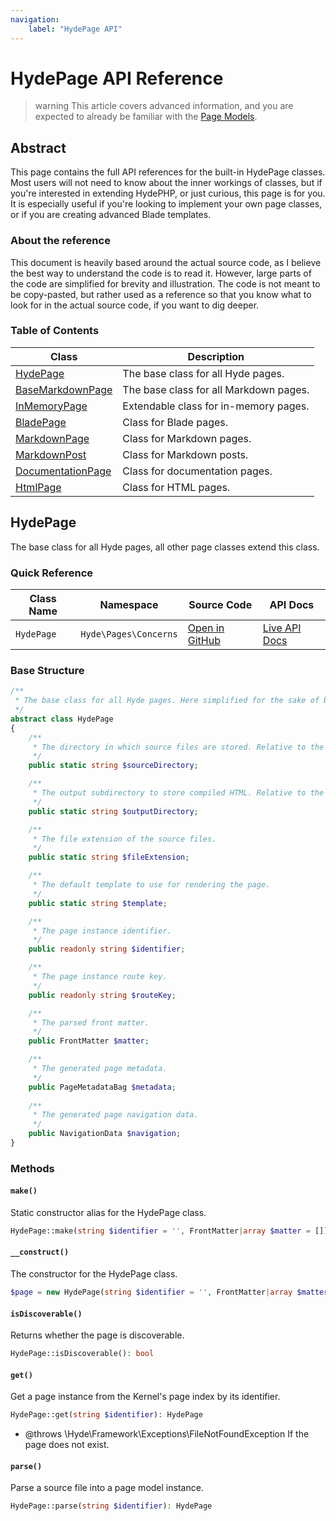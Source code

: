 ```yaml
---
navigation:
    label: "HydePage API"
---
```


# HydePage API Reference

>warning This article covers advanced information, and you are expected to already be familiar with the [Page Models](page-models).


## Abstract

This page contains the full API references for the built-in HydePage classes. Most users will not need to know about
the inner workings of classes, but if you're interested in extending HydePHP, or just curious, this page is for you.
It is especially useful if you're looking to implement your own page classes, or if you are creating advanced Blade templates.


### About the reference

This document is heavily based around the actual source code, as I believe the best way to understand the code is to read it.
However, large parts of the code are simplified for brevity and illustration. The code is not meant to be copy-pasted, but
rather used as a reference so that you know what to look for in the actual source code, if you want to dig deeper.


### Table of Contents

| Class                                   | Description                            |
|-----------------------------------------|----------------------------------------|
| [HydePage](#hydepage)                   | The base class for all Hyde pages.     |
| [BaseMarkdownPage](#basemarkdownpage)   | The base class for all Markdown pages. |
| [InMemoryPage](#inmemorypage)           | Extendable class for in-memory pages.  |
| [BladePage](#markdownpage)              | Class for Blade pages.                 |
| [MarkdownPage](#markdownpage)           | Class for Markdown pages.              |
| [MarkdownPost](#markdownpost)           | Class for Markdown posts.              |
| [DocumentationPage](#documentationpage) | Class for documentation pages.         |
| [HtmlPage](#htmlpage)                   | Class for HTML pages.                  |

## HydePage

The base class for all Hyde pages, all other page classes extend this class.

### Quick Reference

| Class Name | Namespace             | Source Code                                                                                         | API Docs                                                                                                     |
|------------|-----------------------|-----------------------------------------------------------------------------------------------------|--------------------------------------------------------------------------------------------------------------|
| `HydePage` | `Hyde\Pages\Concerns` | [Open in GitHub](https://github.com/hydephp/framework/blob/master//src/Pages/Concerns/HydePage.php) | [Live API Docs](https://hydephp.github.io/develop/master/api-docs/classes/Hyde-Pages-Concerns-HydePage.html) |

### Base Structure

```php
/**
 * The base class for all Hyde pages. Here simplified for the sake of brevity.
 */
abstract class HydePage
{
    /**
     * The directory in which source files are stored. Relative to the project root.
     */
    public static string $sourceDirectory;

    /**
     * The output subdirectory to store compiled HTML. Relative to the _site output directory.
     */
    public static string $outputDirectory;

    /**
     * The file extension of the source files.
     */
    public static string $fileExtension;

    /**
     * The default template to use for rendering the page.
     */
    public static string $template;

    /**
     * The page instance identifier.
     */
    public readonly string $identifier;

    /**
     * The page instance route key.
     */
    public readonly string $routeKey;

    /**
     * The parsed front matter.
     */
    public FrontMatter $matter;

    /**
     * The generated page metadata.
     */
    public PageMetadataBag $metadata;
    
    /**
     * The generated page navigation data.
     */
    public NavigationData $navigation;
}
```

### Methods

#### `make()`

Static constructor alias for the HydePage class.

```php
HydePage::make(string $identifier = '', FrontMatter|array $matter = []): HydePage
```

#### `__construct()`

The constructor for the HydePage class.

```php
$page = new HydePage(string $identifier = '', FrontMatter|array $matter = [])
```

#### `isDiscoverable()`

Returns whether the page is discoverable.

```php
HydePage::isDiscoverable(): bool
```

#### `get()`

Get a page instance from the Kernel's page index by its identifier.

```php
HydePage::get(string $identifier): HydePage
```

- @throws \Hyde\Framework\Exceptions\FileNotFoundException If the page does not exist.

#### `parse()`

Parse a source file into a page model instance.

```php
HydePage::parse(string $identifier): HydePage
```

